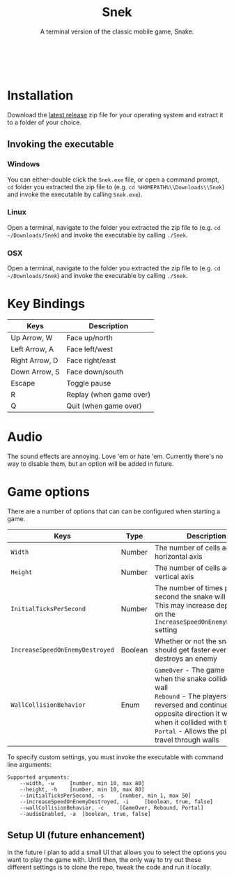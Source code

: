 <h1 align="center">
    Snek
</h1>

<p align="center">
    A terminal version of the classic mobile game, Snake.
</p>
<br/>
<br/>
<br/>
<br/>

# Installation

Download the [latest release](https://github.com/devklick/Snek/releases) zip file for your operating system and extract it to a folder of your choice.

## Invoking the executable

### Windows

You can either-double click the `Snek.exe` file, or open a command prompt, `cd` folder you extracted the zip file to (e.g. `cd %HOMEPATH%\\Downloads\\Snek`) and invoke the executable by calling `Snek.exe`).

### Linux

Open a terminal, navigate to the folder you extracted the zip file to (e.g. `cd ~/Downloads/Snek`) and invoke the executable by calling `./Snek`.

### OSX

Open a terminal, navigate to the folder you extracted the zip file to (e.g. `cd ~/Downloads/Snek`) and invoke the executable by calling `./Snek`.

# Key Bindings

| Keys           | Description             |
| -------------- | ----------------------- |
| Up Arrow, W    | Face up/north           |
| Left Arrow, A  | Face left/west          |
| Right Arrow, D | Face right/east         |
| Down Arrow, S  | Face down/south         |
| Escape         | Toggle pause            |
| R              | Replay (when game over) |
| Q              | Quit (when game over)   |

# Audio

The sound effects are annoying. Love 'em or hate 'em. Currently there's no way to disable them, but an option will be added in future.

# Game options

There are a number of options that can can be configured when starting a game.

| Keys                          | Type    | Description                                                                                                                                                                                                                                          |
| ----------------------------- | ------- | ---------------------------------------------------------------------------------------------------------------------------------------------------------------------------------------------------------------------------------------------------- |
| `Width`                         | Number  | The number of cells across the horizontal axis                                                                                                                                                                                                       |
| `Height`                        | Number  | The number of cells across the vertical axis                                                                                                                                                                                                         |
| `InitialTicksPerSecond`         | Number  | The number of times per second the snake will move. This may increase depending on the `IncreaseSpeedOnEnemyDestroyed` setting                                                                                                                       |
| `IncreaseSpeedOnEnemyDestroyed` | Boolean | Whether or not the snake should get faster every time it destroys an enemy                                                                                                                                                                           |
| `WallCollisionBehavior`         | Enum    | `GameOver` - The game ends when the snake collides with a wall <br/>`Rebound` - The players snake is reversed and continues in the opposite direction it was facing when it collided with the wall <br/>`Portal` - Allows the player to travel through walls |

To specify custom settings, you must invoke the executable with command line arguments:
```
Supported arguments:
	--width, -w 	[number, min 10, max 80]
	--height, -h 	[number, min 10, max 80]
	--initialTicksPerSecond, -s 	[number, min 1, max 50]
	--increaseSpeedOnEnemyDestroyed, -i 	[boolean, true, false]
	--wallCollisionBehavior, -c 	[GameOver, Rebound, Portal]
	--audioEnabled, -a 	[boolean, true, false]
```

## Setup UI (future enhancement)

In the future I plan to add a small UI that allows you to select the options you want to play the game with. Until then, the only way to try out these different settings is to clone the repo, tweak the code and run it locally. 